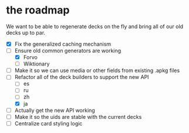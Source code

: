 # the roadmap

We want to be able to regenerate decks on the fly and bring all of our old
decks up to par.

* [X] Fix the generalized caching mechanism
* [ ] Ensure old common generators are working
  - [X] Forvo
  - [ ] Wiktionary
* [ ] Make it so we can use media or other fields from existing .apkg files
* [ ] Refactor all of the deck builders to support the new API
  - [ ] es
  - [ ] ru
  - [ ] zh
  - [X] ja
* [ ] Actually get the new API working
* [ ] Make it so the uids are stable with the current decks
* [ ] Centralize card styling logic
